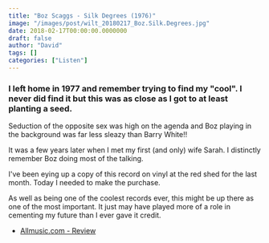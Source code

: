 ```yaml
---
title: "Boz Scaggs - Silk Degrees (1976)"
image: "/images/post/wilt_20180217_Boz.Silk.Degrees.jpg"
date: 2018-02-17T00:00:00.0000000
draft: false
author: "David"
tags: []
categories: ["Listen"]
---
```

### I left home in 1977 and remember trying to find my "cool". I never did find it but this was as close as I got to at least planting a seed.  
  
Seduction of the opposite sex was high on the agenda and Boz playing in the background was far less sleazy than Barry White!!  
  
It was a few years later when I met my first (and only) wife Sarah. I distinctly remember Boz doing most of the talking.

 I've been eying up a copy of this record on vinyl at the red shed for the last month. Today I needed to make the purchase.   
  
As well as being one of the coolest records ever, this might be up there as one of the most important. It just may have played more of a role in cementing my future than I ever gave it credit.

-  [Allmusic.com - Review](https://www.allmusic.com/album/silk-degrees-mw0000191750)